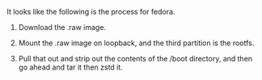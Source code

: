 It looks like the following is the process for fedora.

1) Download the .raw image.

2) Mount the .raw image on loopback, and the third partition is the rootfs.

3) Pull that out and strip out the contents of the /boot directory, and then go ahead and tar it then zstd it.
